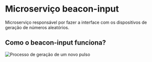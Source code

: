 # Microserviço beacon-input

Microserviço responsável por fazer a interface com os dispositivos de geração de números aleatórios.

## Como o beacon-input funciona?

![Processo de geração de um novo pulso](https://github.com/siccciber/RandBeacon/blob/master/beacon-engine/docs/processo-geracao-pulso-v2.png)
